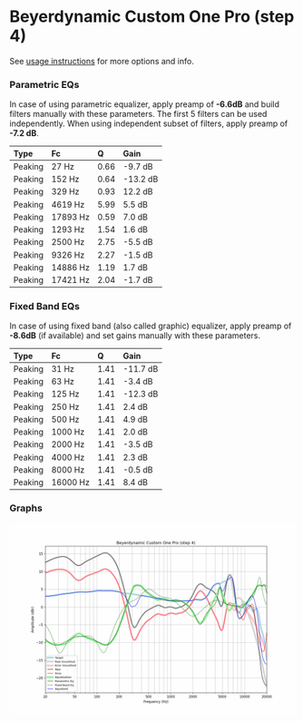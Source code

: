 # Beyerdynamic Custom One Pro (step 4)
See [usage instructions](https://github.com/jaakkopasanen/AutoEq#usage) for more options and info.

### Parametric EQs
In case of using parametric equalizer, apply preamp of **-6.6dB** and build filters manually
with these parameters. The first 5 filters can be used independently.
When using independent subset of filters, apply preamp of **-7.2 dB**.

| Type    | Fc       |    Q | Gain     |
|:--------|:---------|:-----|:---------|
| Peaking | 27 Hz    | 0.66 | -9.7 dB  |
| Peaking | 152 Hz   | 0.64 | -13.2 dB |
| Peaking | 329 Hz   | 0.93 | 12.2 dB  |
| Peaking | 4619 Hz  | 5.99 | 5.5 dB   |
| Peaking | 17893 Hz | 0.59 | 7.0 dB   |
| Peaking | 1293 Hz  | 1.54 | 1.6 dB   |
| Peaking | 2500 Hz  | 2.75 | -5.5 dB  |
| Peaking | 9326 Hz  | 2.27 | -1.5 dB  |
| Peaking | 14886 Hz | 1.19 | 1.7 dB   |
| Peaking | 17421 Hz | 2.04 | -1.7 dB  |

### Fixed Band EQs
In case of using fixed band (also called graphic) equalizer, apply preamp of **-8.6dB**
(if available) and set gains manually with these parameters.

| Type    | Fc       |    Q | Gain     |
|:--------|:---------|:-----|:---------|
| Peaking | 31 Hz    | 1.41 | -11.7 dB |
| Peaking | 63 Hz    | 1.41 | -3.4 dB  |
| Peaking | 125 Hz   | 1.41 | -12.3 dB |
| Peaking | 250 Hz   | 1.41 | 2.4 dB   |
| Peaking | 500 Hz   | 1.41 | 4.9 dB   |
| Peaking | 1000 Hz  | 1.41 | 2.0 dB   |
| Peaking | 2000 Hz  | 1.41 | -3.5 dB  |
| Peaking | 4000 Hz  | 1.41 | 2.3 dB   |
| Peaking | 8000 Hz  | 1.41 | -0.5 dB  |
| Peaking | 16000 Hz | 1.41 | 8.4 dB   |

### Graphs
![](./Beyerdynamic%20Custom%20One%20Pro%20(step%204).png)